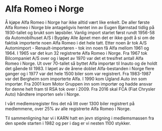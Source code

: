 # Alfa Romeo i Norge
Å kjøpe Alfa Romeo i Norge har ikke alltid vært like enkelt. De aller første Alfa Romeo i Norge ble antageligvis hentet inn av Eugen Bjørnstad tidlig på 1930-tallet og brukt som løpsbiler. Vanlig import startet først rundt 1956-58 da Automobilhuset A/S i Bygdøy Alle åpnet men det er ikke godt å si om de faktisk importerte noen Alfa Romeo i det hele tatt. Etter noen år tok A/S Automimport - Renault-importøren - tok inn noen få Alfa mellom 1961 og 1964. I 1965 var det kun 32 registrerte Alfa Romeo i Norge.
Fra 1967 tok Bilcompaniet A/S over og i løpet av 1970 var det et tresifret antall Alfa Romeo i Norge.  Ut over 70-tallet så byttet Alfa importør til Inauto og de holdt det gående til 1983. I løpet av de årene doblet Alfa-bestanden i Norge flere ganger og i 1977 var det hele 1500 biler som var registrert. Fra 1983-1987 var det Bergheim som importerte Alfa. I 1990 kom Ugland Auto inn som importør. Fra 2001 kom Motor Gruppen inn som importør og hadde ansvar for denne helt fram til RSA tok over i 2009. Fra 2016 skal FCA (Fiat Chrysler Auto) håndtere importen selv i Norge. 

I vårt medlemsregister fins det nå litt over 1300 biler registrert på medlemmene, over 25% av alle registrerte Alfa Romeo i Norge.

Til sammenligning har vi i KARN hatt en jevn stigning i medlemsmassen fra den spede starten i 1982 og per i dag er vi nesten 1100 stykker.
